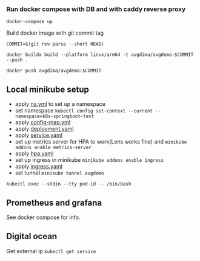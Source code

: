 ### Run docker compose with DB and with caddy reverse proxy

`docker-compose up`

Build docker image with git commit tag

`COMMIT=$(git rev-parse --short HEAD)`

`docker buildx build --platform linux/arm64 -t avgdima/avgdemo:$COMMIT --push .`

`docker push avgdima/avgdemo:$COMMIT`

## Local minikube setup

- apply [ns.yml](k8s%2Fns.yml) to set up a namespace
- set namespace `kubectl config set-context --current --namespace=k8s-springboot-test`
- apply [config-map.yml](k8s%2Fconfig-map.yml)
- apply [deployment.yaml](k8s%2Fdeployment.yaml)
- apply [service.yaml](k8s%2Fservice.yaml)
- set up metrics server for HPA to work(Lens works fine) and `minikube addons enable metrics-server`
- apply [hpa.yaml](k8s%2Fhpa.yaml)
- set up ingress in minikube `minikube addons enable ingress`
- apply [ingress.yaml](k8s%2Fingress.yaml)
- set tunnel `minikube tunnel avgdemo`

`kubectl exec --stdin --tty pod-id -- /bin/bash`

## Prometheus and grafana

See docker compose for info.

## Digital ocean

Get external ip
`kubectl get service`
